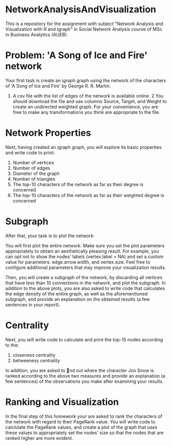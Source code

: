 # NetworkAnalysisAndVisualization
This is a repository for the assignment with subject "Network Analysis and Visualization with R and igraph" in Social Network Analysis course of MSc in Business Analytics (AUEB).

# Problem: 'A Song of Ice and Fire' network

Your first task is create an igraph graph using the network of the characters of 'A Song of Ice and Fire' by George R. R. Martin. 

1. A csv file with the list of edges of the network is available online.
2 You should download the file and use columns Source, Target, and Weight to create an undirected weighted graph. For your convenience, you are free to make any transformations you think are appropriate to the file.

# Network Properties

Next, having created an igraph graph, you will explore its basic properties and write code to print:
1. Number of vertices
2. Number of edges
3. Diameter of the graph
4. Number of triangles
5. The top-10 characters of the network as far as their degree is concerned
6. The top-10 characters of the network as far as their weighted degree is concerned

# Subgraph

After that, your task is to plot the network:

You will first plot the entire network. Make sure you set the plot parameters appropriately to obtain an aesthetically pleasing result. For example, you can opt not to show the nodes' labels (vertex.label = NA) and set a custom value for
parameters: edge.arrow.width, and vertex.size. Feel free to configure additional parameters that may improve your visualization results.

Then, you will create a subgraph of the network, by discarding all vertices that have less than 10 connections in the network, and plot the subgraph. In addition to the above plots, you are also asked to write code that calculates the edge density of the entire graph, as well as the aforementioned subgraph, and provide an explanation on the obtained results (a few sentences in your report).

# Centrality

Next, you will write code to calculate and print the top-15 nodes according to the:
1. closeness centrality
2. betweeness centrality

In addition, you are asked to nd out where the character Jon Snow is ranked according to the above two measures and provide an explanation (a few sentences) of the observations you make after examining your results.

# Ranking and Visualization

In the final step of this homework your are asked to rank the characters of the network with regard to their PageRank value. You will write code to calclulate the PageRank values, and create a plot of the graph that uses these values to appropriately set the nodes' size so that the nodes that are ranked higher are more evident.
